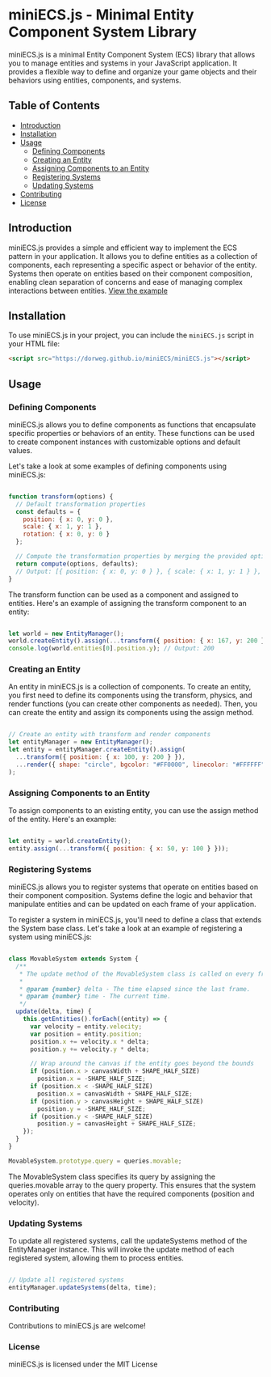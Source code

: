 # miniECS.js - Minimal Entity Component System Library

miniECS.js is a minimal Entity Component System (ECS) library that allows you to manage entities and systems in your JavaScript application. It provides a flexible way to define and organize your game objects and their behaviors using entities, components, and systems.

## Table of Contents

- [Introduction](#introduction)
- [Installation](#installation)
- [Usage](#usage)
  - [Defining Components](#defining-components)
  - [Creating an Entity](#creating-an-entity)
  - [Assigning Components to an Entity](#assigning-components-to-an-entity)
  - [Registering Systems](#registering-systems)
  - [Updating Systems](#updating-systems)
- [Contributing](#contributing)
- [License](#license)

## Introduction

miniECS.js provides a simple and efficient way to implement the ECS pattern in your application. It allows you to define entities as a collection of components, each representing a specific aspect or behavior of the entity. Systems then operate on entities based on their component composition, enabling clean separation of concerns and ease of managing complex interactions between entities.
[View the example](https://dorweg.github.io/miniECS/)

## Installation

To use miniECS.js in your project, you can include the `miniECS.js` script in your HTML file:

```html
<script src="https://dorweg.github.io/miniECS/miniECS.js"></script>
```

## Usage
### Defining Components

miniECS.js allows you to define components as functions that encapsulate specific properties or behaviors of an entity. These functions can be used to create component instances with customizable options and default values.

Let's take a look at some examples of defining components using miniECS.js:

```javascript

function transform(options) {
  // Default transformation properties
  const defaults = {
    position: { x: 0, y: 0 },
    scale: { x: 1, y: 1 },
    rotation: { x: 0, y: 0 }
  };

  // Compute the transformation properties by merging the provided options with the defaults
  return compute(options, defaults);
  // Output: [{ position: { x: 0, y: 0 } }, { scale: { x: 1, y: 1 } }, { rotation: { x: 0, y: 0 } }]
}
```

The transform function can be used as a component and assigned to entities. Here's an example of assigning the transform component to an entity:

```javascript

let world = new EntityManager();
world.createEntity().assign(...transform({ position: { x: 167, y: 200 } }));
console.log(world.entities[0].position.y); // Output: 200
```
### Creating an Entity

An entity in miniECS.js is a collection of components. To create an entity, you first need to define its components using the transform, physics, and render functions (you can create other components as needed). Then, you can create the entity and assign its components using the assign method.

```javascript

// Create an entity with transform and render components
let entityManager = new EntityManager();
let entity = entityManager.createEntity().assign(
  ...transform({ position: { x: 100, y: 200 } }),
  ...render({ shape: "circle", bgcolor: "#FF0000", linecolor: "#FFFFFF" })
);
```
### Assigning Components to an Entity

To assign components to an existing entity, you can use the assign method of the entity. Here's an example:

```javascript

let entity = world.createEntity();
entity.assign(...transform({ position: { x: 50, y: 100 } }));
```
### Registering Systems

miniECS.js allows you to register systems that operate on entities based on their component composition. Systems define the logic and behavior that manipulate entities and can be updated on each frame of your application.

To register a system in miniECS.js, you'll need to define a class that extends the System base class. Let's take a look at an example of registering a system using miniECS.js:

```javascript

class MovableSystem extends System {
  /**
   * The update method of the MovableSystem class is called on every frame to update the movable entities.
   *
   * @param {number} delta - The time elapsed since the last frame.
   * @param {number} time - The current time.
   */
  update(delta, time) {
    this.getEntities().forEach((entity) => {
      var velocity = entity.velocity;
      var position = entity.position;
      position.x += velocity.x * delta;
      position.y += velocity.y * delta;

      // Wrap around the canvas if the entity goes beyond the bounds
      if (position.x > canvasWidth + SHAPE_HALF_SIZE)
        position.x = -SHAPE_HALF_SIZE;
      if (position.x < -SHAPE_HALF_SIZE)
        position.x = canvasWidth + SHAPE_HALF_SIZE;
      if (position.y > canvasHeight + SHAPE_HALF_SIZE)
        position.y = -SHAPE_HALF_SIZE;
      if (position.y < -SHAPE_HALF_SIZE)
        position.y = canvasHeight + SHAPE_HALF_SIZE;
    });
  }
}

MovableSystem.prototype.query = queries.movable;
```
The MovableSystem class specifies its query by assigning the queries.movable array to the query property. This ensures that the system operates only on entities that have the required components (position and velocity).
### Updating Systems

To update all registered systems, call the updateSystems method of the EntityManager instance. This will invoke the update method of each registered system, allowing them to process entities.

```javascript

// Update all registered systems
entityManager.updateSystems(delta, time);
```
### Contributing

Contributions to miniECS.js are welcome!
### License

miniECS.js is licensed under the MIT License
